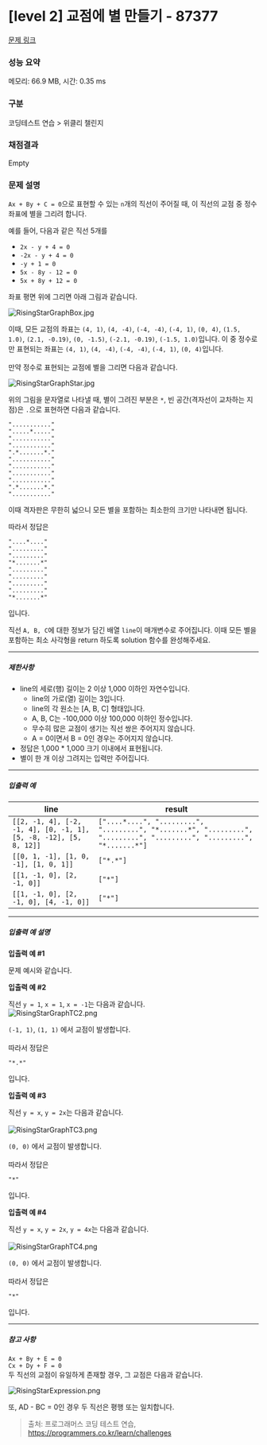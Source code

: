 # [level 2] 교점에 별 만들기 - 87377 

[문제 링크](https://school.programmers.co.kr/learn/courses/30/lessons/87377) 

### 성능 요약

메모리: 66.9 MB, 시간: 0.35 ms

### 구분

코딩테스트 연습 > 위클리 챌린지

### 채점결과

Empty

### 문제 설명

<p><code>Ax + By + C = 0</code>으로 표현할 수 있는 <code>n</code>개의 직선이 주어질 때, 이 직선의 교점 중 정수 좌표에 별을 그리려 합니다.</p>

<p>예를 들어, 다음과 같은 직선 5개를  </p>

<ul>
<li><code>2x - y + 4 = 0</code></li>
<li><code>-2x - y + 4 = 0</code></li>
<li><code>-y + 1 = 0</code></li>
<li><code>5x - 8y - 12 = 0</code></li>
<li><code>5x + 8y + 12 = 0</code><br></li>
</ul>

<p>좌표 평면 위에 그리면 아래 그림과 같습니다.</p>

<p><img src="https://grepp-programmers.s3.ap-northeast-2.amazonaws.com/files/production/d440b8f4-91c3-4272-8a81-876e9aaffb9c/RisingStarGraphBox.jpg" title="" alt="RisingStarGraphBox.jpg"></p>

<p>이때, 모든 교점의 좌표는 <code>(4, 1)</code>, <code>(4, -4)</code>, <code>(-4, -4)</code>, <code>(-4, 1)</code>, <code>(0, 4)</code>, <code>(1.5, 1.0)</code>, <code>(2.1, -0.19)</code>, <code>(0, -1.5)</code>, <code>(-2.1, -0.19)</code>, <code>(-1.5, 1.0)</code>입니다. 이 중 정수로만 표현되는 좌표는 <code>(4, 1)</code>, <code>(4, -4)</code>, <code>(-4, -4)</code>, <code>(-4, 1)</code>, <code>(0, 4)</code>입니다.<br><br>
만약 정수로 표현되는 교점에 별을 그리면 다음과 같습니다.</p>

<p><img src="https://grepp-programmers.s3.ap-northeast-2.amazonaws.com/files/production/15ffe460-62dc-48df-82a2-7d7636809454/RisingStarGraphStar.jpg" title="" alt="RisingStarGraphStar.jpg"></p>

<p>위의 그림을 문자열로 나타낼 때, 별이 그려진 부분은 <code>*</code>, 빈 공간(격자선이 교차하는 지점)은 <code>.</code>으로 표현하면 다음과 같습니다.   </p>
<div class="highlight"><pre class="codehilite"><code>"..........."  
".....*....."  
"..........."  
"..........."  
".*.......*."  
"..........."  
"..........."  
"..........."  
"..........."  
".*.......*."  
"..........."  
</code></pre></div>
<p>이때 격자판은 무한히 넓으니 모든 별을 포함하는 최소한의 크기만 나타내면 됩니다.  </p>

<p>따라서 정답은  </p>
<div class="highlight"><pre class="codehilite"><code>"....*...."  
"........."  
"........."  
"*.......*"  
"........."  
"........."  
"........."  
"........."  
"*.......*"  
</code></pre></div>
<p>입니다.</p>

<p>직선 <code>A, B, C</code>에 대한 정보가 담긴 배열 <code>line</code>이 매개변수로 주어집니다. 이때 모든 별을 포함하는 최소 사각형을 return 하도록 solution 함수를 완성해주세요.</p>

<hr>

<h5>제한사항</h5>

<ul>
<li>line의 세로(행) 길이는 2 이상 1,000 이하인 자연수입니다.

<ul>
<li>line의 가로(열) 길이는 3입니다.</li>
<li>line의 각 원소는 [A, B, C] 형태입니다.</li>
<li>A, B, C는 -100,000 이상 100,000 이하인 정수입니다.</li>
<li>무수히 많은 교점이 생기는 직선 쌍은 주어지지 않습니다.</li>
<li>A = 0이면서 B = 0인 경우는 주어지지 않습니다.</li>
</ul></li>
<li>정답은 1,000 * 1,000 크기 이내에서 표현됩니다.</li>
<li>별이 한 개 이상 그려지는 입력만 주어집니다.</li>
</ul>

<hr>

<h5>입출력 예</h5>
<table class="table">
        <thead><tr>
<th>line</th>
<th>result</th>
</tr>
</thead>
        <tbody><tr>
<td><code>[[2, -1, 4], [-2, -1, 4], [0, -1, 1], [5, -8, -12], [5, 8, 12]]</code></td>
<td><code>["....*....", ".........", ".........", "*.......*", ".........", ".........", ".........", ".........", "*.......*"]</code></td>
</tr>
<tr>
<td><code>[[0, 1, -1], [1, 0, -1], [1, 0, 1]]</code></td>
<td><code>["*.*"]</code></td>
</tr>
<tr>
<td><code>[[1, -1, 0], [2, -1, 0]]</code></td>
<td><code>["*"]</code></td>
</tr>
<tr>
<td><code>[[1, -1, 0], [2, -1, 0], [4, -1, 0]]</code></td>
<td><code>["*"]</code></td>
</tr>
</tbody>
      </table>
<hr>

<h5>입출력 예 설명</h5>

<p><strong>입출력 예 #1</strong>  </p>

<p>문제 예시와 같습니다.</p>

<p><strong>입출력 예 #2</strong></p>

<p>직선 <code>y = 1</code>, <code>x = 1</code>, <code>x = -1</code>는 다음과 같습니다.<br>
<img src="https://grepp-programmers.s3.ap-northeast-2.amazonaws.com/files/production/49a6590a-33b2-4240-a1a4-bbd5292c6e7b/RisingStarGraphTC2.png" title="" alt="RisingStarGraphTC2.png"></p>

<p><code>(-1, 1)</code>, <code>(1, 1)</code> 에서 교점이 발생합니다.<br><br>
따라서 정답은  </p>
<div class="highlight"><pre class="codehilite"><code>"*.*"  
</code></pre></div>
<p>입니다.</p>

<p><strong>입출력 예 #3</strong>  </p>

<p>직선 <code>y = x</code>, <code>y = 2x</code>는 다음과 같습니다.<br><br>
<img src="https://grepp-programmers.s3.ap-northeast-2.amazonaws.com/files/production/663cd2ee-3326-4da8-b545-c213a2f2dc5b/RisingStarGraphTC3.png" title="" alt="RisingStarGraphTC3.png"></p>

<p><code>(0, 0)</code> 에서 교점이 발생합니다.<br><br>
따라서 정답은  </p>
<div class="highlight"><pre class="codehilite"><code>"*"  
</code></pre></div>
<p>입니다.</p>

<p><strong>입출력 예 #4</strong></p>

<p>직선 <code>y = x</code>, <code>y = 2x</code>, <code>y = 4x</code>는 다음과 같습니다.<br><br>
<img src="https://grepp-programmers.s3.ap-northeast-2.amazonaws.com/files/production/966291bc-278c-40db-bf72-780aba3e5f5b/RisingStarGraphTC4.png" title="" alt="RisingStarGraphTC4.png"></p>

<p><code>(0, 0)</code> 에서 교점이 발생합니다.<br><br>
따라서 정답은  </p>
<div class="highlight"><pre class="codehilite"><code>"*"
</code></pre></div>
<p>입니다.</p>

<hr>

<h5>참고 사항</h5>

<p><code>Ax + By + E = 0</code><br>
<code>Cx + Dy + F = 0</code><br>
두 직선의 교점이 유일하게 존재할 경우, 그 교점은 다음과 같습니다.</p>

<p><img src="https://grepp-programmers.s3.ap-northeast-2.amazonaws.com/files/production/133f75ab-a22a-476b-92c2-587cea721944/RisingStarExpression.png" title="" alt="RisingStarExpression.png"></p>

<p>또, AD - BC = 0인 경우 두 직선은 평행 또는 일치합니다.</p>


> 출처: 프로그래머스 코딩 테스트 연습, https://programmers.co.kr/learn/challenges